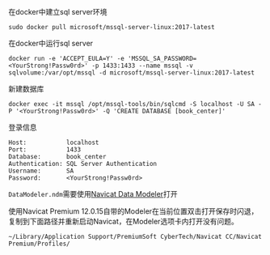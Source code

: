 在docker中建立sql server环境
```
sudo docker pull microsoft/mssql-server-linux:2017-latest
```
在docker中运行sql server
```
docker run -e 'ACCEPT_EULA=Y' -e 'MSSQL_SA_PASSWORD=<YourStrong!Passw0rd>' -p 1433:1433 --name mssql -v sqlvolume:/var/opt/mssql -d microsoft/mssql-server-linux:2017-latest
```
新建数据库
```
docker exec -it mssql /opt/mssql-tools/bin/sqlcmd -S localhost -U SA -P '<YourStrong!Passw0rd>' -Q 'CREATE DATABASE [book_center]'
```
登录信息
```
Host:           localhost
Port:           1433
Database:       book_center
Authentication: SQL Server Authentication
Username:       SA
Password:       <YourStrong!Passw0rd>
```
```DataModeler.ndm```需要使用[Navicat Data Modeler](https://www.navicat.com.cn/products#navicat-data-modeler)打开

使用Navicat Premium 12.0.15自带的Modeler在当前位置双击打开保存时闪退，复制到下面路径并重新启动Navicat，在Modeler选项卡内打开没有问题。
```
~/Library/Application Support/PremiumSoft CyberTech/Navicat CC/Navicat Premium/Profiles/
```